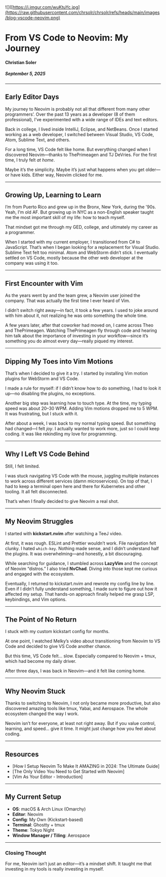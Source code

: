 ![]([https://i.imgur.com/wuKtuYc.jpg](https://raw.githubusercontent.com/chrsolr/chrsolr/refs/heads/main/images/blog-vscode-neovim.png)

# From VS Code to Neovim: My Journey

#### Christian Soler
##### *September 5, 2025*

---

## Early Editor Days  
My journey to Neovim is probably not all that different from many other programmers’. Over the past 13 years as a developer (8 of them professional), I’ve experimented with a wide range of IDEs and text editors.  

Back in college, I lived inside IntelliJ, Eclipse, and NetBeans. Once I started working as a web developer, I switched between Visual Studio, VS Code, Atom, Sublime Text, and others.  

For a long time, VS Code felt like home. But everything changed when I discovered Neovim—thanks to ThePrimeagen and TJ DeVries. For the first time, I truly felt *at home*.  

Maybe it’s the simplicity. Maybe it’s just what happens when you get older—or have kids. Either way, Neovim clicked for me.  

---

## Growing Up, Learning to Learn  
I’m from Puerto Rico and grew up in the Bronx, New York, during the '90s. Yeah, I’m old AF. But growing up in NYC as a non-English speaker taught me the most important skill of my life: how to teach myself.  

That mindset got me through my GED, college, and ultimately my career as a programmer.  

When I started with my current employer, I transitioned from C# to JavaScript. That’s when I began looking for a replacement for Visual Studio. Sublime Text felt too minimal. Atom and WebStorm didn’t stick. I eventually settled on VS Code, mostly because the other web developer at the company was using it too.  

---

## First Encounter with Vim  
As the years went by and the team grew, a Neovim user joined the company. That was actually the first time I ever heard of Vim.  

I didn’t switch right away—in fact, it took a few years. I used to joke around with him about it, not realizing he was onto something the whole time.  

A few years later, after that coworker had moved on, I came across Theo and ThePrimeagen. Watching ThePrimeagen fly through code and hearing him talk about the importance of investing in your workflow—since it’s something you do almost every day—really piqued my interest.  

---

## Dipping My Toes into Vim Motions  
That’s when I decided to give it a try. I started by installing Vim motion plugins for WebStorm and VS Code.  

I made a rule for myself: if I didn’t know how to do something, I had to look it up—no disabling the plugins, no exceptions.  

Another big step was learning how to touch type. At the time, my typing speed was about 20–30 WPM. Adding Vim motions dropped me to 5 WPM. It was frustrating, but I stuck with it.  

After about a week, I was back to my normal typing speed. But something had changed—I felt *joy*. I actually wanted to work more, just so I could keep coding. It was like rekindling my love for programming.  

---

## Why I Left VS Code Behind  
Still, I felt limited.  

I was stuck navigating VS Code with the mouse, juggling multiple instances to work across different services (damn microservices). On top of that, I had to keep a terminal open here and there for Kubernetes and other tooling. It all felt disconnected.  

That’s when I finally decided to give Neovim a real shot.  

---

## My Neovim Struggles  
I started with **kickstart.nvim** after watching a TeeJ video.  

At first, it was rough. ESLint and Prettier wouldn’t work. File navigation felt clunky. I hated `which-key`. Nothing made sense, and I didn’t understand half the plugins. It was overwhelming—and honestly, a bit discouraging.  

While searching for guidance, I stumbled across **LazyVim** and the concept of Neovim “distros.” I also tried **NvChad**. Diving into those kept me curious and engaged with the ecosystem.  

Eventually, I returned to kickstart.nvim and rewrote my config line by line. Even if I didn’t fully understand something, I made sure to figure out how it affected my setup. That hands-on approach finally helped me grasp LSP, keybindings, and Vim options.  

---

## The Point of No Return  
I stuck with my custom kickstart config for months.  

At one point, I watched Melky’s video about transitioning from Neovim to VS Code and decided to give VS Code another chance.  

But this time, VS Code felt… slow. Especially compared to Neovim + tmux, which had become my daily driver.  

After three days, I was back in Neovim—and it felt like coming home.  

---

## Why Neovim Stuck  
Thanks to switching to Neovim, I not only became more productive, but also discovered amazing tools like tmux, Yabai, and Aerospace. The whole ecosystem changed the way I work.  

Neovim isn’t for everyone, at least not right away. But if you value control, learning, and speed… give it time. It might just change how you feel about coding.  

---

## Resources  
- [How I Setup Neovim To Make It AMAZING in 2024: The Ultimate Guide]  
- [The Only Video You Need to Get Started with Neovim]  
- [Vim As Your Editor - Introduction]  

---

## My Current Setup  
- **OS**: macOS & Arch Linux (Omarchy)  
- **Editor**: Neovim  
- **Config**: My Own (Kickstart-based)  
- **Terminal**: Ghostty + tmux  
- **Theme**: Tokyo Night  
- **Window Manager / Tiling**: Aerospace  

---

### Closing Thought  
For me, Neovim isn’t just an editor—it’s a mindset shift. It taught me that investing in my tools is really investing in myself.  
